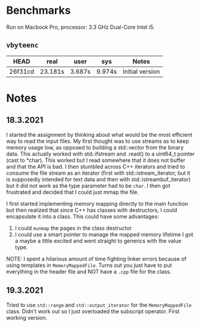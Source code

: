 # Benchmarks

Run on Macbook Pro, processor: 3.3 GHz Dual-Core Intel i5.

## `vbyteenc`

| HEAD    | real    | user   | sys    | Notes
| ------- | ------- | ------ | ------ | -----
| 26f31cd | 23.181s | 3.687s | 9.974s | Initial version

# Notes

## 18.3.2021

I started the assignment by thinking about what would be the most efficient way to read the input files.
My first thought was to use streams as to keep memory usage low, as opposed to building a std::vector from the binary data.
This actually worked with std::ifstream and .read() to a uint64_t pointer (cast to *char). This worked but I read somewhere
that it does not buffer and that the API is bad. I then stumbled across C++ iterators and tried to consume the file stream as
an iterator (first with std::istream_iterator, but it is supposedly intended for text data and then with std::istreambuf_iterator)
but it did not work as the type parameter had to be `char`. I then got frustrated and decided that I could just mmap the file.

I first started implementing memory mapping directly to the main function but then realized that since C++ has classes
with destructors, I could encapsulate it into a class. This could have some advantages:
1) I could `munmap` the pages in the class destructor
2) I could use a smart pointer to manage the mapped memory lifetime
I got a maybe a little excited and went straight to generics with the value type.

NOTE: I spent a hilarious amount of time fighting linker errors because of using templates in `MemoryMappedFile`.
Turns out you just have to put everything in the header file and NOT have a `.cpp` file for the class.

## 19.3.2021

Tried to use `std::range` and `std::output_iterator` for the `MemoryMappedFile` class. Didn't work out so I just
overloaded the subscript operator. First working version.